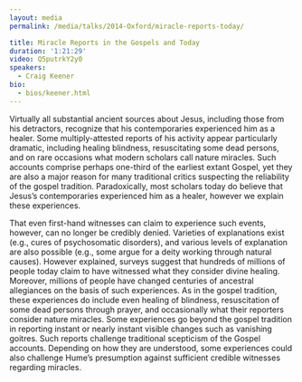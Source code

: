 ```yaml
---
layout: media
permalink: /media/talks/2014-Oxford/miracle-reports-today/

title: Miracle Reports in the Gospels and Today
duration: '1:21:29'
video: Q5putrkY2y0
speakers:
  - Craig Keener
bio:
  - bios/keener.html
---
```

Virtually all substantial ancient sources about Jesus, including those from his detractors, recognize that his contemporaries experienced him as a healer. Some multiply-attested reports of his activity appear particularly dramatic, including healing blindness, resuscitating some dead persons, and on rare occasions what modern scholars call nature miracles. Such accounts comprise perhaps one-third of the earliest extant Gospel, yet they are also a major reason for many traditional critics suspecting the reliability of the gospel tradition. Paradoxically, most scholars today do believe that Jesus’s contemporaries experienced him as a healer, however we explain these experiences.

That even first-hand witnesses can claim to experience such events, however, can no longer be credibly denied. Varieties of explanations exist (e.g., cures of psychosomatic disorders), and various levels of explanation are also possible (e.g., some argue for a deity working through natural causes). However explained, surveys suggest that hundreds of millions of people today claim to have witnessed what they consider divine healing. Moreover, millions of people have changed centuries of ancestral allegiances on the basis of such experiences. As in the gospel tradition, these experiences do include even healing of blindness, resuscitation of some dead persons through prayer, and occasionally what their reporters consider nature miracles. Some experiences go beyond the gospel tradition in reporting instant or nearly instant visible changes such as vanishing goitres. Such reports challenge traditional scepticism of the Gospel accounts. Depending on how they are understood, some experiences could also challenge Hume’s presumption against sufficient credible witnesses regarding miracles.
